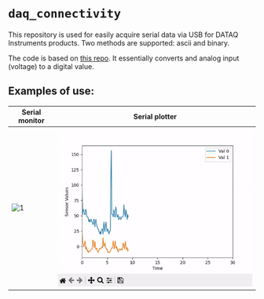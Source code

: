 # `daq_connectivity`
This repository is used for easily acquire serial data via USB for DATAQ Instruments products. Two methods are supported: ascii and binary.

The code is based on [this repo](https://github.com/dataq-instruments/Simple-Python-Examples). It essentially converts and analog input (voltage) to a digital value. 

## Examples of use:

| Serial monitor |  Serial plotter |
|----------|--------------|
| <img src="./figures/monitor.gif" alt="1" width="100%"/> | <img src="./figures/plotter.gif" alt="2" width="100%"/> | 
